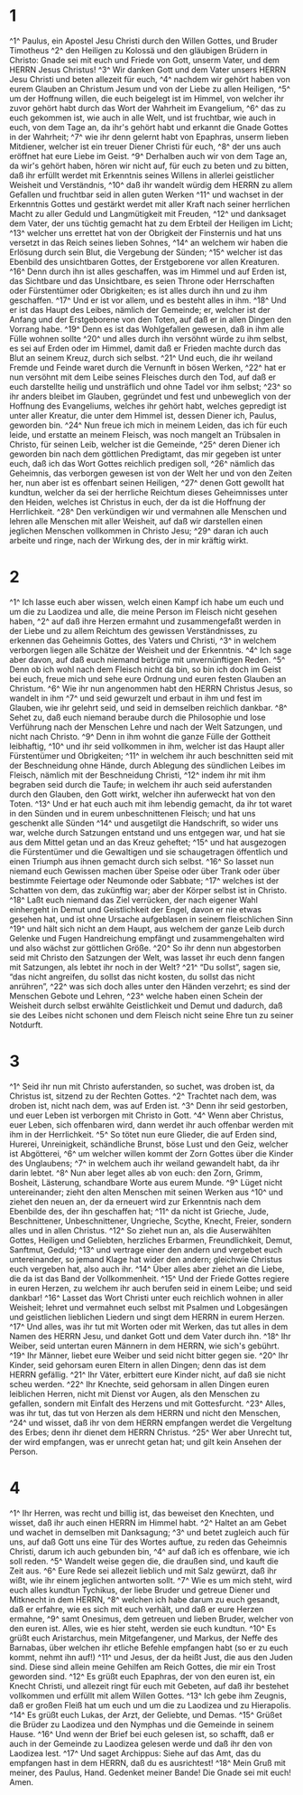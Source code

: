 # 1 
^1^ Paulus, ein Apostel Jesu Christi durch den Willen Gottes, und Bruder Timotheus ^2^ den Heiligen zu Kolossä und den gläubigen Brüdern in Christo: Gnade sei mit euch und Friede von Gott, unserm Vater, und dem HERRN Jesus Christus! ^3^ Wir danken Gott und dem Vater unsers HERRN Jesu Christi und beten allezeit für euch, ^4^ nachdem wir gehört haben von eurem Glauben an Christum Jesum und von der Liebe zu allen Heiligen, ^5^ um der Hoffnung willen, die euch beigelegt ist im Himmel, von welcher ihr zuvor gehört habt durch das Wort der Wahrheit im Evangelium, ^6^ das zu euch gekommen ist, wie auch in alle Welt, und ist fruchtbar, wie auch in euch, von dem Tage an, da ihr's gehört habt und erkannt die Gnade Gottes in der Wahrheit; ^7^ wie ihr denn gelernt habt von Epaphras, unserm lieben Mitdiener, welcher ist ein treuer Diener Christi für euch, ^8^ der uns auch eröffnet hat eure Liebe im Geist. ^9^ Derhalben auch wir von dem Tage an, da wir's gehört haben, hören wir nicht auf, für euch zu beten und zu bitten, daß ihr erfüllt werdet mit Erkenntnis seines Willens in allerlei geistlicher Weisheit und Verständnis, ^10^ daß ihr wandelt würdig dem HERRN zu allem Gefallen und fruchtbar seid in allen guten Werken ^11^ und wachset in der Erkenntnis Gottes und gestärkt werdet mit aller Kraft nach seiner herrlichen Macht zu aller Geduld und Langmütigkeit mit Freuden, ^12^ und danksaget dem Vater, der uns tüchtig gemacht hat zu dem Erbteil der Heiligen im Licht; ^13^ welcher uns errettet hat von der Obrigkeit der Finsternis und hat uns versetzt in das Reich seines lieben Sohnes, ^14^ an welchem wir haben die Erlösung durch sein Blut, die Vergebung der Sünden; ^15^ welcher ist das Ebenbild des unsichtbaren Gottes, der Erstgeborene vor allen Kreaturen. ^16^ Denn durch ihn ist alles geschaffen, was im Himmel und auf Erden ist, das Sichtbare und das Unsichtbare, es seien Throne oder Herrschaften oder Fürstentümer oder Obrigkeiten; es ist alles durch ihn und zu ihm geschaffen. ^17^ Und er ist vor allem, und es besteht alles in ihm. ^18^ Und er ist das Haupt des Leibes, nämlich der Gemeinde; er, welcher ist der Anfang und der Erstgeborene von den Toten, auf daß er in allen Dingen den Vorrang habe. ^19^ Denn es ist das Wohlgefallen gewesen, daß in ihm alle Fülle wohnen sollte ^20^ und alles durch ihn versöhnt würde zu ihm selbst, es sei auf Erden oder im Himmel, damit daß er Frieden machte durch das Blut an seinem Kreuz, durch sich selbst. ^21^ Und euch, die ihr weiland Fremde und Feinde waret durch die Vernunft in bösen Werken, ^22^ hat er nun versöhnt mit dem Leibe seines Fleisches durch den Tod, auf daß er euch darstellte heilig und unsträflich und ohne Tadel vor ihm selbst; ^23^ so ihr anders bleibet im Glauben, gegründet und fest und unbeweglich von der Hoffnung des Evangeliums, welches ihr gehört habt, welches gepredigt ist unter aller Kreatur, die unter dem Himmel ist, dessen Diener ich, Paulus, geworden bin. ^24^ Nun freue ich mich in meinem Leiden, das ich für euch leide, und erstatte an meinem Fleisch, was noch mangelt an Trübsalen in Christo, für seinen Leib, welcher ist die Gemeinde, ^25^ deren Diener ich geworden bin nach dem göttlichen Predigtamt, das mir gegeben ist unter euch, daß ich das Wort Gottes reichlich predigen soll, ^26^ nämlich das Geheimnis, das verborgen gewesen ist von der Welt her und von den Zeiten her, nun aber ist es offenbart seinen Heiligen, ^27^ denen Gott gewollt hat kundtun, welcher da sei der herrliche Reichtum dieses Geheimnisses unter den Heiden, welches ist Christus in euch, der da ist die Hoffnung der Herrlichkeit. ^28^ Den verkündigen wir und vermahnen alle Menschen und lehren alle Menschen mit aller Weisheit, auf daß wir darstellen einen jeglichen Menschen vollkommen in Christo Jesu; ^29^ daran ich auch arbeite und ringe, nach der Wirkung des, der in mir kräftig wirkt. 

# 2 
^1^ Ich lasse euch aber wissen, welch einen Kampf ich habe um euch und um die zu Laodizea und alle, die meine Person im Fleisch nicht gesehen haben, ^2^ auf daß ihre Herzen ermahnt und zusammengefaßt werden in der Liebe und zu allem Reichtum des gewissen Verständnisses, zu erkennen das Geheimnis Gottes, des Vaters und Christi, ^3^ in welchem verborgen liegen alle Schätze der Weisheit und der Erkenntnis. ^4^ Ich sage aber davon, auf daß euch niemand betrüge mit unvernünftigen Reden. ^5^ Denn ob ich wohl nach dem Fleisch nicht da bin, so bin ich doch im Geist bei euch, freue mich und sehe eure Ordnung und euren festen Glauben an Christum. ^6^ Wie ihr nun angenommen habt den HERRN Christus Jesus, so wandelt in ihm ^7^ und seid gewurzelt und erbaut in ihm und fest im Glauben, wie ihr gelehrt seid, und seid in demselben reichlich dankbar. ^8^ Sehet zu, daß euch niemand beraube durch die Philosophie und lose Verführung nach der Menschen Lehre und nach der Welt Satzungen, und nicht nach Christo. ^9^ Denn in ihm wohnt die ganze Fülle der Gottheit leibhaftig, ^10^ und ihr seid vollkommen in ihm, welcher ist das Haupt aller Fürstentümer und Obrigkeiten; ^11^ in welchem ihr auch beschnitten seid mit der Beschneidung ohne Hände, durch Ablegung des sündlichen Leibes im Fleisch, nämlich mit der Beschneidung Christi, ^12^ indem ihr mit ihm begraben seid durch die Taufe; in welchem ihr auch seid auferstanden durch den Glauben, den Gott wirkt, welcher ihn auferweckt hat von den Toten. ^13^ Und er hat euch auch mit ihm lebendig gemacht, da ihr tot waret in den Sünden und in eurem unbeschnittenen Fleisch; und hat uns geschenkt alle Sünden ^14^ und ausgetilgt die Handschrift, so wider uns war, welche durch Satzungen entstand und uns entgegen war, und hat sie aus dem Mittel getan und an das Kreuz geheftet; ^15^ und hat ausgezogen die Fürstentümer und die Gewaltigen und sie schaugetragen öffentlich und einen Triumph aus ihnen gemacht durch sich selbst. ^16^ So lasset nun niemand euch Gewissen machen über Speise oder über Trank oder über bestimmte Feiertage oder Neumonde oder Sabbate; ^17^ welches ist der Schatten von dem, das zukünftig war; aber der Körper selbst ist in Christo. ^18^ Laßt euch niemand das Ziel verrücken, der nach eigener Wahl einhergeht in Demut und Geistlichkeit der Engel, davon er nie etwas gesehen hat, und ist ohne Ursache aufgeblasen in seinem fleischlichen Sinn ^19^ und hält sich nicht an dem Haupt, aus welchem der ganze Leib durch Gelenke und Fugen Handreichung empfängt und zusammengehalten wird und also wächst zur göttlichen Größe. ^20^ So ihr denn nun abgestorben seid mit Christo den Satzungen der Welt, was lasset ihr euch denn fangen mit Satzungen, als lebtet ihr noch in der Welt? ^21^ “Du sollst”, sagen sie, “das nicht angreifen, du sollst das nicht kosten, du sollst das nicht anrühren”, ^22^ was sich doch alles unter den Händen verzehrt; es sind der Menschen Gebote und Lehren, ^23^ welche haben einen Schein der Weisheit durch selbst erwählte Geistlichkeit und Demut und dadurch, daß sie des Leibes nicht schonen und dem Fleisch nicht seine Ehre tun zu seiner Notdurft. 

# 3 
^1^ Seid ihr nun mit Christo auferstanden, so suchet, was droben ist, da Christus ist, sitzend zu der Rechten Gottes. ^2^ Trachtet nach dem, was droben ist, nicht nach dem, was auf Erden ist. ^3^ Denn ihr seid gestorben, und euer Leben ist verborgen mit Christo in Gott. ^4^ Wenn aber Christus, euer Leben, sich offenbaren wird, dann werdet ihr auch offenbar werden mit ihm in der Herrlichkeit. ^5^ So tötet nun eure Glieder, die auf Erden sind, Hurerei, Unreinigkeit, schändliche Brunst, böse Lust und den Geiz, welcher ist Abgötterei, ^6^ um welcher willen kommt der Zorn Gottes über die Kinder des Unglaubens; ^7^ in welchem auch ihr weiland gewandelt habt, da ihr darin lebtet. ^8^ Nun aber leget alles ab von euch: den Zorn, Grimm, Bosheit, Lästerung, schandbare Worte aus eurem Munde. ^9^ Lüget nicht untereinander; zieht den alten Menschen mit seinen Werken aus ^10^ und ziehet den neuen an, der da erneuert wird zur Erkenntnis nach dem Ebenbilde des, der ihn geschaffen hat; ^11^ da nicht ist Grieche, Jude, Beschnittener, Unbeschnittener, Ungrieche, Scythe, Knecht, Freier, sondern alles und in allen Christus. ^12^ So ziehet nun an, als die Auserwählten Gottes, Heiligen und Geliebten, herzliches Erbarmen, Freundlichkeit, Demut, Sanftmut, Geduld; ^13^ und vertrage einer den andern und vergebet euch untereinander, so jemand Klage hat wider den andern; gleichwie Christus euch vergeben hat, also auch ihr. ^14^ Über alles aber ziehet an die Liebe, die da ist das Band der Vollkommenheit. ^15^ Und der Friede Gottes regiere in euren Herzen, zu welchem ihr auch berufen seid in einem Leibe; und seid dankbar! ^16^ Lasset das Wort Christi unter euch reichlich wohnen in aller Weisheit; lehret und vermahnet euch selbst mit Psalmen und Lobgesängen und geistlichen lieblichen Liedern und singt dem HERRN in eurem Herzen. ^17^ Und alles, was ihr tut mit Worten oder mit Werken, das tut alles in dem Namen des HERRN Jesu, und danket Gott und dem Vater durch ihn. ^18^ Ihr Weiber, seid untertan euren Männern in dem HERRN, wie sich's gebührt. ^19^ Ihr Männer, liebet eure Weiber und seid nicht bitter gegen sie. ^20^ Ihr Kinder, seid gehorsam euren Eltern in allen Dingen; denn das ist dem HERRN gefällig. ^21^ Ihr Väter, erbittert eure Kinder nicht, auf daß sie nicht scheu werden. ^22^ Ihr Knechte, seid gehorsam in allen Dingen euren leiblichen Herren, nicht mit Dienst vor Augen, als den Menschen zu gefallen, sondern mit Einfalt des Herzens und mit Gottesfurcht. ^23^ Alles, was ihr tut, das tut von Herzen als dem HERRN und nicht den Menschen, ^24^ und wisset, daß ihr von dem HERRN empfangen werdet die Vergeltung des Erbes; denn ihr dienet dem HERRN Christus. ^25^ Wer aber Unrecht tut, der wird empfangen, was er unrecht getan hat; und gilt kein Ansehen der Person. 

# 4 
^1^ Ihr Herren, was recht und billig ist, das beweiset den Knechten, und wisset, daß ihr auch einen HERRN im Himmel habt. ^2^ Haltet an am Gebet und wachet in demselben mit Danksagung; ^3^ und betet zugleich auch für uns, auf daß Gott uns eine Tür des Wortes auftue, zu reden das Geheimnis Christi, darum ich auch gebunden bin, ^4^ auf daß ich es offenbare, wie ich soll reden. ^5^ Wandelt weise gegen die, die draußen sind, und kauft die Zeit aus. ^6^ Eure Rede sei allezeit lieblich und mit Salz gewürzt, daß ihr wißt, wie ihr einem jeglichen antworten sollt. ^7^ Wie es um mich steht, wird euch alles kundtun Tychikus, der liebe Bruder und getreue Diener und Mitknecht in dem HERRN, ^8^ welchen ich habe darum zu euch gesandt, daß er erfahre, wie es sich mit euch verhält, und daß er eure Herzen ermahne, ^9^ samt Onesimus, dem getreuen und lieben Bruder, welcher von den euren ist. Alles, wie es hier steht, werden sie euch kundtun. ^10^ Es grüßt euch Aristarchus, mein Mitgefangener, und Markus, der Neffe des Barnabas, über welchen ihr etliche Befehle empfangen habt (so er zu euch kommt, nehmt ihn auf!) ^11^ und Jesus, der da heißt Just, die aus den Juden sind. Diese sind allein meine Gehilfen am Reich Gottes, die mir ein Trost geworden sind. ^12^ Es grüßt euch Epaphras, der von den euren ist, ein Knecht Christi, und allezeit ringt für euch mit Gebeten, auf daß ihr bestehet vollkommen und erfüllt mit allem Willen Gottes. ^13^ Ich gebe ihm Zeugnis, daß er großen Fleiß hat um euch und um die zu Laodizea und zu Hierapolis. ^14^ Es grüßt euch Lukas, der Arzt, der Geliebte, und Demas. ^15^ Grüßet die Brüder zu Laodizea und den Nymphas und die Gemeinde in seinem Hause. ^16^ Und wenn der Brief bei euch gelesen ist, so schafft, daß er auch in der Gemeinde zu Laodizea gelesen werde und daß ihr den von Laodizea lest. ^17^ Und saget Archippus: Siehe auf das Amt, das du empfangen hast in dem HERRN, daß du es ausrichtest! ^18^ Mein Gruß mit meiner, des Paulus, Hand. Gedenket meiner Bande! Die Gnade sei mit euch! Amen. 